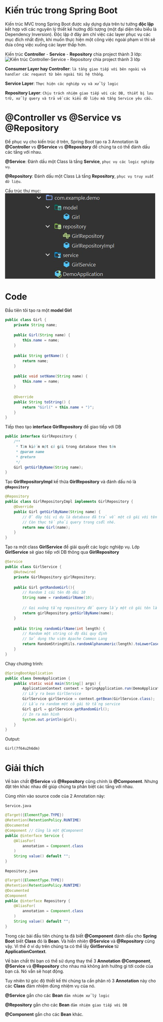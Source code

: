 # **Kiến trúc trong Spring Boot**

Kiến trúc MVC trong Spring Boot được xây dựng dựa trên tư tưởng **độc lập** kết hợp với các nguyên lý thiết kế hướng đối tượng (một đại diện tiêu biểu là Dependency Inversion). Độc lập ở đây ám chỉ việc các layer phục vụ các mục đích nhất định, khi muốn thực hiện một công việc ngoài phạm vi thì sẽ đưa công việc xuống các layer thấp hơn.

Kiến trúc **Controller** - **Service** - **Repository** chia project thành 3 lớp:
![Kiến trúc Controller-Service - Repository chia project thành 3 lớp](https://super-static-assets.s3.amazonaws.com/8a72ee8e-d4aa-4a06-985f-e92802c5bc44/images/f5ff73d5-5bd6-4d03-a0e1-da9418ec9a70.png?w=1500&f=webp)

**Consumer Layer hay Controller**: `là tầng giao tiếp với bên ngoài và handler các request từ bên ngoài tới hệ thống`.

**Service Layer**: `Thực hiện các nghiệp vụ và xử lý logic`

**Repository Layer**: `Chịu trách nhiệm giao tiếp với các DB, thiết bị lưu trữ, xử lý query và trả về các kiểu dữ liệu mà tầng Service yêu cầu.`

# **@Controller** vs **@Service** vs **@Repository**

Để phục vụ cho kiến trúc ở trên, Spring Boot tạo ra 3 Annotation là **@Controller** vs **@Service** vs **@Repository** để chúng ta có thể đánh dấu các tầng với nhau.

**@Service**: Đánh dấu một Class là tầng **Service**, `phục vụ các logic nghiệp vụ`.

**@Repository**: Đánh dấu một Class Là tầng **Repository**, `phục vụ truy xuất dữ liệu`.

Cấu trúc thư mục:
![img](packages.jpg)

# **Code**

Đầu tiên tôi tạo ra một **model Girl**

```java
public class Girl {
    private String name;

    public Girl(String name) {
        this.name = name;
    }

    public String getName() {
        return name;
    }

    public void setName(String name) {
        this.name = name;
    }

    @Override
    public String toString() {
        return "Girl(" + this.name + ")";
    }
}
```

Tiếp theo tạo **interface GirlRepository** để giao tiếp với DB

```java
public interface GirlRepository {
    /**
     * Tìm kiếm một cô gái trong database theo tên
     * @param name
     * @return
     */
    Girl getGirlByName(String name);
}
```

Tạo **GirlRepositoryImpl** kế thừa **GirlRepository** và đánh dấu nó là **`@Repository`**

```java
@Repository
public class GirlRepositoryImpl implements GirlRepository {
    @Override
    public Girl getGirlByName(String name) {
        // Ở đây tôi ví dụ là database đã trả về một cô gái với tên đúng như tham số
        // Còn thực tế phải query trong csđl nhé.
        return new Girl(name);
    }
}
```

Tạo ra một class **GirlService** để giải quyết các logic nghiệp vụ. Lớp **GirlService** sẽ giao tiếp với DB thông qua **GirlRepository**

```java
@Service
public class GirlService {
    @Autowired
    private GirlRepository girlRepository;

    public Girl getRandomGirl(){
        // Random 1 cái tên độ dài 10
        String name = randomGirlName(10);

        // Gọi xuông tầng repository để query lấy một cô gái tên là "name" trong database
        return girlRepository.getGirlByName(name);
    }

    public String randomGirlName(int length) {
        // Random một string có độ dài quy định
        // Sử dụng thư viện Apache Common Lang
        return RandomStringUtils.randomAlphanumeric(length).toLowerCase();
    }
}
```

Chạy chương trình:

```java
@SpringBootApplication
public class DemoApplication {
    public static void main(String[] args) {
        ApplicationContext context = SpringApplication.run(DemoApplication.class, args);
        // Lấy ra bean GirlService
        GirlService girlService = context.getBean(GirlService.class);
        // Lấu ra random một cô gái từ tầng service
        Girl girl = girlService.getRandomGirl();
        // In ra màn hình
        System.out.println(girl);
    }
}
```

Output:

```
Girl(7f64u2h6dm)
```

# Giải thích

Về bản chất **@Service** và **@Repository** cũng chính là **@Component**. Nhưng đặt tên khác nhau để giúp chúng ta phân biệt các tầng với nhau.

Cùng nhìn vào source code của 2 Annotation này:

`Service.java`

```java
@Target({ElementType.TYPE})
@Retention(RetentionPolicy.RUNTIME)
@Documented
@Component // Cũng là một @Component
public @interface Service {
    @AliasFor(
        annotation = Component.class
    )
    String value() default "";
}
```

`Repository.java`

```java
@Target({ElementType.TYPE})
@Retention(RetentionPolicy.RUNTIME)
@Documented
@Component
public @interface Repository {
    @AliasFor(
        annotation = Component.class
    )
    String value() default "";
}
```

Trong các bài đầu tiên chúng ta đã biết **@Component** đánh dấu cho **Spring Boot** biết **Class** đó là **Bean**. Và hiển nhiên **@Service** và **@Repository** cũng vậy. Vì thế ở ví dụ trên chúng ta có thể lấy **GirlService** từ **ApplicationContext**.

Về bản chất thì bạn có thể sử dụng thay thế 3 **Annotation** **@Component**, **@Service** và **@Repository** cho nhau mà không ảnh hưởng gì tới code của bạn cả. Nó vẫn sẽ hoạt động.

Tuy nhiên từ góc độ thiết kế thì chúng ta cần phân rõ 3 **Annotation** này cho các **Class** đảm nhiệm đúng nhiệm vụ của nó.

**@Service** gắn cho các **Bean** `đảm nhiệm xử lý logic`

**@Repository** gắn cho các **Bean** `đảm nhiệm giao tiếp với DB`

**@Component** gắn cho các **Bean** khác.
